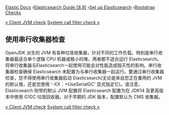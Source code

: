 

[Elastic Docs](/guide/) ›[Elasticsearch Guide [8.9]](index.md) ›[Set up
Elasticsearch](setup.md) ›[Bootstrap Checks](bootstrap-checks.md)

[« Client JVM check](_client_jvm_check.md) [System call filter check
»](_system_call_filter_check.md)

## 使用串行收集器检查

OpenJDK 派生的 JVM 有各种垃圾收集器，针对不同的工作负载。特别是串行收集器最适合单个逻辑 CPU 机器或极小的堆，两者都不适合运行 Elasticsearch。将串行收集器与Elasticsearch一起使用可能会对性能造成毁灭性的影响。串行收集器检查确保 Elasticsearch 未配置为与串行收集器一起运行。要通过串行收集器检查，您不得使用串行收集器启动 Elasticsearch(无论是来自您正在重用的 JVM 的默认值，还是您使用 '-XX：+UseSerialGC' 显式指定它)。请注意，Elasticsearch 附带的默认 JVM 配置将 Elasticsearch 配置为在 JDK14 及更高版本中使用 G1GC 垃圾回收器。对于早期的 JDK 版本，配置默认为 CMS 收集器。

[« Client JVM check](_client_jvm_check.md) [System call filter check
»](_system_call_filter_check.md)

